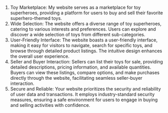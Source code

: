 1. Toy Marketplace: My website serves as a marketplace for toy superheroes, providing a platform for users to buy and sell their favorite superhero-themed toys.
2. Wide Selection: The website offers a diverse range of toy superheroes, catering to various interests and preferences. Users can explore and discover a wide selection of toys from different sub-categories.
3. User-Friendly Interface: The website boasts a user-friendly interface, making it easy for visitors to navigate, search for specific toys, and browse through detailed product listings. The intuitive design enhances the overall user experience.
4. Seller and Buyer Interaction: Sellers can list their toys for sale, providing detailed descriptions, pricing information, and available quantities. Buyers can view these listings, compare options, and make purchases directly through the website, facilitating seamless seller-buyer interaction.
5. Secure and Reliable: Your website prioritizes the security and reliability of user data and transactions. It employs industry-standard security measures, ensuring a safe environment for users to engage in buying and selling activities with confidence.


<!-- ----------Live Link: https://toy-marketplace-client-bd417.web.app/------------ -->